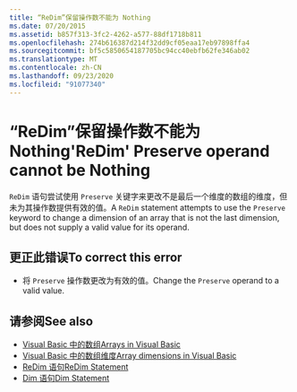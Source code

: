 ```yaml
---
title: “ReDim”保留操作数不能为 Nothing
ms.date: 07/20/2015
ms.assetid: b857f313-3fc2-4262-a577-88df1718b811
ms.openlocfilehash: 274b616387d214f32dd9cf05eaa17eb97898ffa4
ms.sourcegitcommit: bf5c5850654187705bc94cc40ebfb62fe346ab02
ms.translationtype: MT
ms.contentlocale: zh-CN
ms.lasthandoff: 09/23/2020
ms.locfileid: "91077340"
---
```

# <a name="redim-preserve-operand-cannot-be-nothing"></a><span data-ttu-id="05b77-102">“ReDim”保留操作数不能为 Nothing</span><span class="sxs-lookup"><span data-stu-id="05b77-102">'ReDim' Preserve operand cannot be Nothing</span></span>

<span data-ttu-id="05b77-103">`ReDim` 语句尝试使用 `Preserve` 关键字来更改不是最后一个维度的数组的维度，但未为其操作数提供有效的值。</span><span class="sxs-lookup"><span data-stu-id="05b77-103">A `ReDim` statement attempts to use the `Preserve` keyword to change a dimension of an array that is not the last dimension, but does not supply a valid value for its operand.</span></span>  
  
## <a name="to-correct-this-error"></a><span data-ttu-id="05b77-104">更正此错误</span><span class="sxs-lookup"><span data-stu-id="05b77-104">To correct this error</span></span>  
  
- <span data-ttu-id="05b77-105">将 `Preserve` 操作数更改为有效的值。</span><span class="sxs-lookup"><span data-stu-id="05b77-105">Change the `Preserve` operand to a valid value.</span></span>  
  
## <a name="see-also"></a><span data-ttu-id="05b77-106">请参阅</span><span class="sxs-lookup"><span data-stu-id="05b77-106">See also</span></span>

- [<span data-ttu-id="05b77-107">Visual Basic 中的数组</span><span class="sxs-lookup"><span data-stu-id="05b77-107">Arrays in Visual Basic</span></span>](../programming-guide/language-features/arrays/index.md)
- [<span data-ttu-id="05b77-108">Visual Basic 中的数组维度</span><span class="sxs-lookup"><span data-stu-id="05b77-108">Array dimensions in Visual Basic</span></span>](../programming-guide/language-features/arrays/array-dimensions.md)
- [<span data-ttu-id="05b77-109">ReDim 语句</span><span class="sxs-lookup"><span data-stu-id="05b77-109">ReDim Statement</span></span>](../language-reference/statements/redim-statement.md)
- [<span data-ttu-id="05b77-110">Dim 语句</span><span class="sxs-lookup"><span data-stu-id="05b77-110">Dim Statement</span></span>](../language-reference/statements/dim-statement.md)
